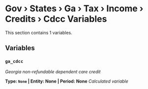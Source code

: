 # Gov › States › Ga › Tax › Income › Credits › Cdcc Variables

This section contains 1 variables.

## Variables

### `ga_cdcc`
*Georgia non-refundable dependent care credit*

**Type: `None` | Entity: None | Period: None**
*Calculated variable*
